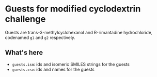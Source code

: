 # Guests for modified cyclodextrin challenge

Guests are trans-3-methylcyclohexanol and R-rimantadine hydrochloride, codenamed `g1` and `g2` respectively.


## What's here

- `guests.ism`: ids and isomeric SMILES strings for the guests
- `guests.csv`: ids and names for the guests
